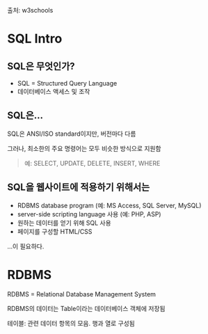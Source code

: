 출처: w3schools

# SQL Intro

## SQL은 무엇인가?
* SQL = Structured Query Language
* 데이터베이스 액세스 및 조작

## SQL은...
SQL은 ANSI/ISO standard이지만, 버전마다 다름

그러나, 최소한의 주요 명령어는 모두 비슷한 방식으로 지원함
> 예: SELECT, UPDATE, DELETE, INSERT, WHERE

## SQL을 웹사이트에 적용하기 위해서는
* RDBMS database program (예: MS Access, SQL Server, MySQL)
* server-side scripting language 사용 (예: PHP, ASP)
* 원하는 데이터를 얻기 위해 SQL 사용
* 페이지를 구성할 HTML/CSS

...이 필요하다.


# RDBMS
RDBMS = Relational Database Management System

RDBMS의 데이터는 Table이라는 데이터베이스 객체에 저장됨

테이블: 관련 데이터 항목의 모음. 행과 열로 구성됨